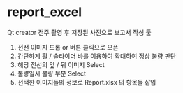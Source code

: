 # report_excel

Qt creator
전주 촬영 후 저장된 사진으로 보고서 작성 툴

1. 전선 이미지 드롭 or 버튼 클릭으로 오픈
2. 간단하게 휠 / 슬라이더 바를 이용하여 확대하여 정상 불량 판단
3. 해당 전선의 앞 / 뒤 이미지 Select
4. 불량일시 불량 부분 Select
5. 선택한 이미지들의 정보로 Report.xlsx 의 항목들 삽입
